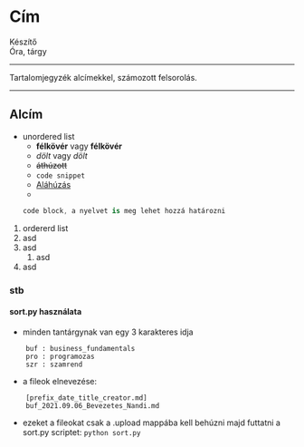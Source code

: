 # Cím<br>

Készítő<br>
Óra, tárgy

---

Tartalomjegyzék alcímekkel, számozott felsorolás.

---

## Alcím

- unordered list
  - **félkövér** vagy **félkövér**
  - _dölt_ vagy _dölt_
  - ~~áthúzott~~
  - `code snippet`
  - <ins>Aláhúzás</ins>
  -
  ```cs
  code block, a nyelvet is meg lehet hozzá határozni
  ```

1.  ordererd list
2.  asd
3.  asd
    1. asd
4.  asd

### stb

#### sort.py használata

- minden tantárgynak van egy 3 karakteres idja

```
    buf : business_fundamentals
    pro : programozas
    szr : szamrend
```

- a fileok elnevezése:

```
    [prefix_date_title_creator.md]
    buf_2021.09.06_Bevezetes_Nandi.md
```

- ezeket a fileokat csak a .upload mappába kell behúzni majd futtatni a sort.py scriptet: `python sort.py`
